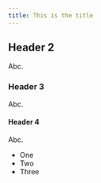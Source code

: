 ```yaml
---
title: This is the title
---
```


## Header 2

Abc.

### Header 3

Abc.

#### Header 4

Abc.

- One
- Two
- Three
